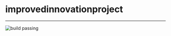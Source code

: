 # improvedinnovationproject
--------
![build passing](https://raw.githubusercontent.com/dwyl/repo-badges/master/highresPNGs/build-passing.png)
